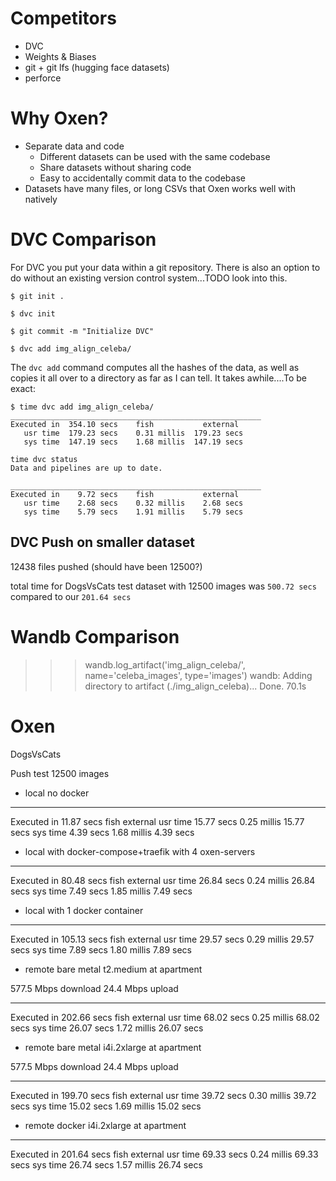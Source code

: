 # Competitors

- DVC
- Weights & Biases
- git + git lfs (hugging face datasets)
- perforce




# Why Oxen?

- Separate data and code
    - Different datasets can be used with the same codebase
    - Share datasets without sharing code
    - Easy to accidentally commit data to the codebase
- Datasets have many files, or long CSVs that Oxen works well with natively

# DVC Comparison

For DVC you put your data within a git repository. There is also an option to do without an existing version control system...TODO look into this.

```shell
$ git init .

$ dvc init

$ git commit -m "Initialize DVC"

$ dvc add img_align_celeba/
```

The `dvc add` command computes all the hashes of the data, as well as copies it all over to a directory as far as I can tell. It takes awhile....To be exact:

```shell
$ time dvc add img_align_celeba/
________________________________________________________
Executed in  354.10 secs    fish           external
   usr time  179.23 secs    0.31 millis  179.23 secs
   sys time  147.19 secs    1.68 millis  147.19 secs
```


```shell
time dvc status
Data and pipelines are up to date.                                    

________________________________________________________
Executed in    9.72 secs    fish           external
   usr time    2.68 secs    0.32 millis    2.68 secs
   sys time    5.79 secs    1.91 millis    5.79 secs
```


## DVC Push on smaller dataset

12438 files pushed (should have been 12500?)

total time for DogsVsCats test dataset with 12500 images was `500.72 secs` compared to our `201.64 secs`

# Wandb Comparison

>>> wandb.log_artifact('img_align_celeba/', name='celeba_images', type='images')
wandb: Adding directory to artifact (./img_align_celeba)... 
Done. 70.1s

# Oxen

DogsVsCats 

Push test 12500 images
   
* local no docker

________________________________________________________
Executed in   11.87 secs    fish           external
   usr time   15.77 secs    0.25 millis   15.77 secs
   sys time    4.39 secs    1.68 millis    4.39 secs


* local with docker-compose+traefik with 4 oxen-servers

________________________________________________________
Executed in   80.48 secs    fish           external
   usr time   26.84 secs    0.24 millis   26.84 secs
   sys time    7.49 secs    1.85 millis    7.49 secs


* local with 1 docker container

________________________________________________________
Executed in  105.13 secs    fish           external
   usr time   29.57 secs    0.29 millis   29.57 secs
   sys time    7.89 secs    1.80 millis    7.89 secs


* remote bare metal t2.medium at apartment

577.5 Mbps download
24.4 Mbps upload

________________________________________________________
Executed in  202.66 secs    fish           external
   usr time   68.02 secs    0.25 millis   68.02 secs
   sys time   26.07 secs    1.72 millis   26.07 secs

* remote bare metal i4i.2xlarge at apartment

577.5 Mbps download
24.4 Mbps upload

________________________________________________________
Executed in  199.70 secs    fish           external
   usr time   39.72 secs    0.30 millis   39.72 secs
   sys time   15.02 secs    1.69 millis   15.02 secs

* remote docker i4i.2xlarge at apartment

________________________________________________________
Executed in  201.64 secs    fish           external
   usr time   69.33 secs    0.24 millis   69.33 secs
   sys time   26.74 secs    1.57 millis   26.74 secs

